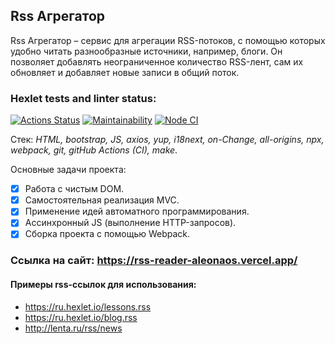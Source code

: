 ## Rss Агрегатор

Rss Агрегатор – сервис для агрегации RSS-потоков, с помощью которых удобно читать разнообразные источники, например, блоги. Он позволяет добавлять неограниченное количество RSS-лент, сам их обновляет и добавляет новые записи в общий поток.

### Hexlet tests and linter status:

[![Actions Status](https://github.com/aleonaos/frontend-project-lvl3/workflows/hexlet-check/badge.svg)](https://github.com/aleonaos/frontend-project-lvl3/actions)
[![Maintainability](https://api.codeclimate.com/v1/badges/594c4ebe6eba8aafbbfa/maintainability)](https://codeclimate.com/github/aleonaos/frontend-project-lvl3/maintainability)
[![Node CI](https://github.com/aleonaos/frontend-project-lvl3/actions/workflows/nodejs.yml/badge.svg?branch=main)](https://github.com/aleonaos/frontend-project-lvl3/actions/workflows/nodejs.yml)

Стек: _HTML, bootstrap, JS, axios, yup, i18next, on-Change, all-origins, npx, webpack, git, gitHub Actions (CI), make_.

Основные задачи проекта:

- [x] Работа с чистым DOM.
- [x] Самостоятельная реализация MVC.
- [x] Применение идей автоматного программирования.
- [x] Ассинхронный JS (выполнение HTTP-запросов).
- [x] Сборка проекта с помощью Webpack.

### Ссылка на сайт: https://rss-reader-aleonaos.vercel.app/

#### Примеры rss-ссылок для использования:

- https://ru.hexlet.io/lessons.rss
- https://ru.hexlet.io/blog.rss
- http://lenta.ru/rss/news
